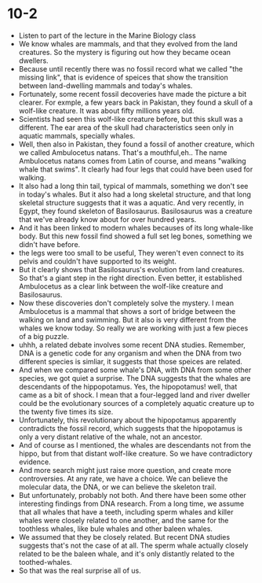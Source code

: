 # 10-2
+ Listen to part of the lecture in the Marine Biology class
+ We know whales are mammals, and that they evolved from the land creatures. So the mystery is figuring out how they became ocean dwellers.
+ Because until recently there was no fossil record what we called "the missing link", that is evidence of speices that show the transition between land-dwelling mammals and today's whales.
+ Fortunately, some recent fossil decoveries have made the picture a bit clearer. For exmple, a few years back in Pakistan, they found a skull of a wolf-like creature. It was about fifty millions years old. 
+ Scientists had seen this wolf-like creature before, but this skull was a different. The ear area of the skull had characteristics seen only in aquatic mammals, specially whales.
+ Well, then also in Pakistan, they found a fossil of another creature, which we called Ambulocetus natans. That's a mouthful,eh.. The name Ambulocetus natans comes from Latin of course, and means "walking whale that swims". It clearly had four legs that could have been used for walking.
+ It also had a long thin tail, typical of mammals, something we don't see in today's whales. But it also had a long skeletal structure, and that long skeletal structure suggests that it was a aquatic. And very recently, in Egypt, they found skeleton of Basilosaurus. Basilosaurus was a creature that we've already know about for over hundred years.
+ And it has been linked to modern whales becauses of its long whale-like body. But this new fossil find showed a full set leg bones, something we didn't have before.
+ the legs were too small to be useful, They weren't even connect to its pelvis and couldn't have supported to its weight.
+ But it clearly shows that Basilosaurus's evolution from land creatures. So that's a giant step in the right direction. Even better, it established Ambulocetus as a clear link between the wolf-like creature and Basilosaurus.
+ Now these discoveries don't completely solve the mystery. I mean Ambulocetus is a mammal that shows a sort of bridge between the walking on land and swimming. But it also is very different from the whales we know today. So really we are working with just a few pieces of a big puzzle.
+ uhhh, a related debate involves some recent DNA studies. Remember, DNA is a genetic code for any organism and when the DNA from two different species is simliar, it suggests that those speices are related.
+ And when we compared some whale's DNA, with DNA from some other species, we got quiet a surprise. The DNA suggests that the whales are descendants of the hippopotamus. Yes, the hipopotamus! well, that came as a bit of shock. I mean that a four-legged land and river dweller could be the evolutionary sources of a completely aquatic creature up to the twenty five times its size.
+ Unfortunately, this revolutionary about the hipopotamus apparently contradicts the fossil record, which suggests that the hipopotamus is only a very distant relative of the whale, not an ancestor.
+ And of course as I mentioned, the whales are descendants not from the hippo, but from that distant wolf-like creature. So we have contradictory evidence.
+ And more search might just raise more question, and create more controversies. At any rate, we have a choice.
We can believe the molecular data, the DNA, or we can believe the skeleton trail.
+ But unfortunately, probably not both. And there have been some other interesting findings from DNA research. From a long time, we assume that all whales that have a teeth, including sperm whales and killer whales were closely related to one another, and the same for the toothless whales, like bule whales and other baleen whales.
+ We assumed that they be closely related. But recent DNA studies suggests that's not the case of at all. The sperm whale actually closely related to be the baleen whale, and it's only distantly related to the toothed-whales.
+ So that was the real surprise all of us.